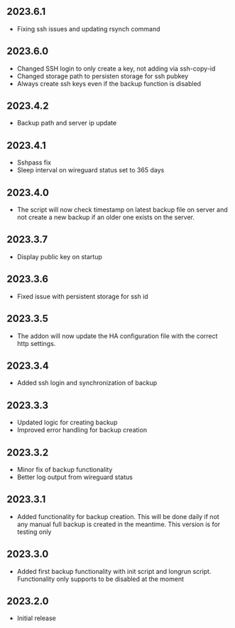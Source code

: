 ## 2023.6.1

- Fixing ssh issues and updating rsynch command

## 2023.6.0

- Changed SSH login to only create a key, not adding via ssh-copy-id
- Changed storage path to persisten storage for ssh pubkey
- Always create ssh keys even if the backup function is disabled

## 2023.4.2

- Backup path and server ip update

## 2023.4.1

- Sshpass fix
- Sleep interval on wireguard status set to 365 days

## 2023.4.0

- The script will now check timestamp on latest backup file on server and not create a new backup if an older one exists on the server.

## 2023.3.7

- Display public key on startup

## 2023.3.6

- Fixed issue with persistent storage for ssh id

## 2023.3.5

- The addon will now update the HA configuration file with the correct http settings.

## 2023.3.4

- Added ssh login and synchronization of backup

## 2023.3.3

- Updated logic for creating backup
- Improved error handling for backup creation

## 2023.3.2

- Minor fix of backup functionality
- Better log output from wireguard status

## 2023.3.1

- Added functionality for backup creation. This will be done daily if not any manual full backup is created in the meantime. This version is for testing only

## 2023.3.0

- Added first backup functionality with init script and longrun script. Functionality only supports to be disabled at the moment

## 2023.2.0

- Initial release
